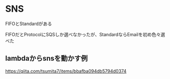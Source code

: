 # SNS

FIFOとStandardがある

FIFOだとProtocolにSQSしか選べなかったが、StandardならEmailを初め色々選べた

## lambdaからsnsを動かす例

<https://qiita.com/tsumita7/items/bbafba094db5794d0374>
